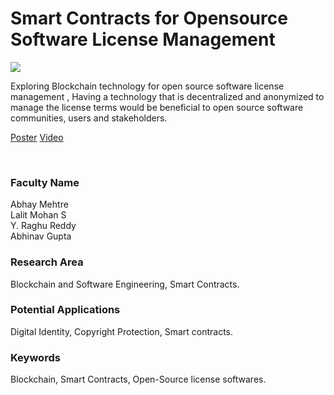 # Smart Contracts for Opensource Software License Management

![](https://i.imgur.com/cF6QZC9.png)

Exploring Blockchain technology for open source software license management , Having a technology that is decentralized and anonymized to manage the license terms would be beneficial to open source software communities, users and stakeholders.

[Poster](10.%20Smart%20Contracts%20for%20Opensource%20Software%20License%20Management.pdf)
[Video](https://youtu.be/9qU43QjY1hs)

<br>


### Faculty Name

Abhay Mehtre<br>
Lalit Mohan S<br>
Y. Raghu Reddy<br>
Abhinav Gupta


### Research Area

Blockchain and Software Engineering, Smart Contracts.


### Potential Applications

Digital Identity, Copyright Protection, Smart contracts.


### Keywords

Blockchain, Smart Contracts, Open-Source license softwares.
